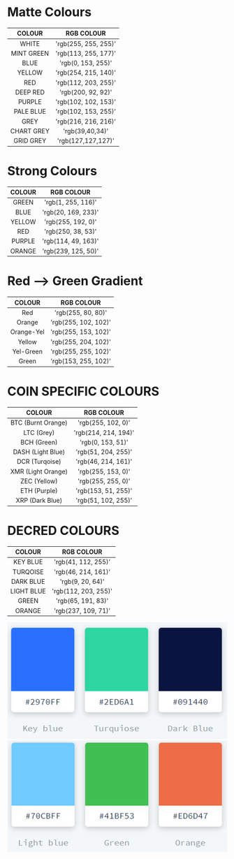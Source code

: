 


# Matte Colours
|COLOUR   	   |RGB COLOUR   	        |
|:-:	       |:-:	                    |
| WHITE        | 'rgb(255, 255, 255)'   |
| MINT GREEN   | 'rgb(113, 255, 177)'   |
| BLUE         | 'rgb(0, 153, 255)'     |
| YELLOW       | 'rgb(254, 215, 140)'   |
| RED          | 'rgb(112, 203, 255)'   |
| DEEP RED     | 'rgb(200, 92, 92)'     |
| PURPLE       | 'rgb(102, 102, 153)'   |
| PALE BLUE    | 'rgb(102, 153, 255)'   |
| GREY         | 'rgb(216, 216, 216)'   |
| CHART GREY   | 'rgb(39,40,34)'        |
| GRID GREY    | 'rgb(127,127,127)'     |


# Strong Colours
|COLOUR   	   |RGB COLOUR   	        |
|:-:	       |:-:	                    |
| GREEN        | 'rgb(1, 255, 116)'     |
| BLUE         | 'rgb(20, 169, 233)'    |
| YELLOW       | 'rgb(255, 192, 0)'     |
| RED          | 'rgb(250, 38, 53)'     |
| PURPLE       | 'rgb(114, 49, 163)'    |
| ORANGE       | 'rgb(239, 125, 50)'    |


# Red --> Green Gradient
|COLOUR   	    |RGB COLOUR   	           |
|:-:	        |:-:	                   |
|Red            |  'rgb(255, 80, 80)'      |
|Orange         |  'rgb(255, 102, 102)'    |
|Orange-Yel     |  'rgb(255, 153, 102)'    |
|Yellow         |  'rgb(255, 204, 102)'    |
|Yel-Green      |  'rgb(255, 255, 102)'    |
|Green          |  'rgb(153, 255, 102)'    |


# COIN SPECIFIC COLOURS
|COLOUR   	            |RGB COLOUR   	        |
|:-:	                |:-:	                |
|BTC (Burnt Orange)     |  'rgb(255, 102, 0)'   |
|LTC (Grey)             |  'rgb(214, 214, 194)' |
|BCH (Green)            |  'rgb(0, 153, 51)'    |
|DASH (Light Blue)      |  'rgb(51, 204, 255)'  |
|DCR (Turqoise)         |  'rgb(46, 214, 161)'  |
|XMR (Light Orange)     |  'rgb(255, 153, 0)'   |
|ZEC (Yellow)           |  'rgb(255, 255, 0)'   |
|ETH (Purple)           |  'rgb(153, 51, 255)'  |
|XRP (Dark Blue)        |  'rgb(51, 102, 255)'  |


# DECRED COLOURS
|COLOUR   	   |    RGB COLOUR   	    |
|:-:	       |    :-:	                |
|KEY BLUE      |    'rgb(41, 112, 255)' |
|TURQOISE      |    'rgb(46, 214, 161)' |
|DARK BLUE     |    'rgb(9, 20, 64)'    |
|LIGHT BLUE    |    'rgb(112, 203, 255)'|
|GREEN         |    'rgb(65, 191, 83)'  |
|ORANGE        |    'rgb(237, 109, 71)' |

![decred_01.PNG](decred_01.PNG)
![decred_01.PNG](decred_02.PNG)